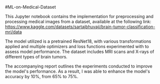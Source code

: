 #ML-on-Medical-Dataset

This Jupyter notebook contains the implementation for preprocessing and processing medical images from a dataset, available at the following link:
https://www.kaggle.com/datasets/sartajbhuvaji/brain-tumor-classification-mri/data

The model utilized is a pretrained ResNet18, with various transformations applied and multiple optimizers and loss functions experimented with to assess model performance. The dataset includes MRI scans and X-rays of different types of brain tumors.

The accompanying report outlines the experiments conducted to improve the model's performance. As a result, I was able to enhance the model's accuracy by 10%, from 65% to 75%.
